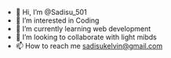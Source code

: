 - 👋 Hi, I’m @Sadisu_501
- 👀 I’m interested in Coding
- 🌱 I’m currently learning web development 
- 💞️ I’m looking to collaborate with light mibds
- 📫 How to reach me sadisukelvin@gmail.com 

<!---
Sadisu-501/Sadisu-501 is a ✨ special ✨ repository because its `README.md` (this file) appears on your GitHub profile.
You can click the Preview link to take a look at your changes.
--->
